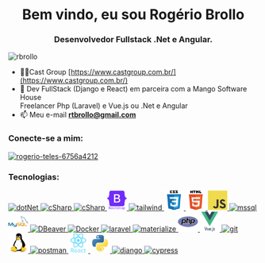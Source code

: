 <h1 align="center">Bem vindo, eu sou Rogério Brollo</h1>
<h3 align="center">Desenvolvedor Fullstack .Net e Angular.</h3>

<p align="left">
  <img
    src="https://komarev.com/ghpvc/?username=rbrollo&label=Profile%20views&color=0e75b6&style=flat"
    alt="rbrollo"
  />
</p>

- 👨‍💻Cast Group
[https://www.castgroup.com.br/](https://www.castgroup.com.br/)
- 🤝 Dev
FullStack (Django e React) em parceira com a Mango Software House <br>
Freelancer Php (Laravel) e Vue.js ou .Net e Angular
- 📫 Meu e-mail **rtbrollo@gmail.com**

<h3 align="left">Conecte-se a mim:</h3>
<p align="left">
  <a href="https://linkedin.com/in/rogerio-teles-6756a4212" rel="nofollow"
    ><img
      align="center"
      src="https://raw.githubusercontent.com/rahuldkjain/github-profile-readme-generator/master/src/images/icons/Social/linked-in-alt.svg"
      alt="rogerio-teles-6756a4212"
      height="30"
      width="40"
      style="max-width: 100%"
  /></a>
</p>

<h3 align="left">Tecnologias:</h3>
<p align="left">
  <a href="https://dotnet.microsoft.com/pt-br/" rel="nofollow" target="_blank">
    <img
      src="https://icon.icepanel.io/Technology/svg/.NET-core.svg"
      alt="dotNet"
      width="40"
      height="40"
      style="max-width: 100%"
    />
  </a>
  <a href="https://dotnet.microsoft.com/pt-br/languages/csharp" rel="nofollow" target="_blank">
    <img
      src="https://icon.icepanel.io/Technology/svg/C%23-%28CSharp%29.svg"
      alt="cSharp"
      width="40"
      height="40"
      style="max-width: 100%"
    />
  </a>
  <a href="https://angular.dev/" rel="nofollow" target="_blank">
    <img
      src="https://icon.icepanel.io/Technology/svg/Angular.svg"
      alt="cSharp"
      width="40"
      height="40"
      style="max-width: 100%"
    />
  </a>
  <a href="https://getbootstrap.com" rel="nofollow" target="_blank">
    <img
      src="https://raw.githubusercontent.com/devicons/devicon/master/icons/bootstrap/bootstrap-plain-wordmark.svg"
      alt="bootstrap"
      width="40"
      height="40"
      style="max-width: 100%"
    />
  </a>
  <a href="https://tailwindcss.com/" target="_blank" rel="noreferrer">
    <img
      src="https://www.vectorlogo.zone/logos/tailwindcss/tailwindcss-icon.svg"
      alt="tailwind"
      width="40"
      height="40"
    />
  </a>
  <a href="https://www.w3schools.com/css/" rel="nofollow" target="_blank">
    <img
      src="https://raw.githubusercontent.com/devicons/devicon/master/icons/css3/css3-original-wordmark.svg"
      alt="css3"
      width="40"
      height="40"
      style="max-width: 100%"
    />
  </a>
  <a href="https://www.w3.org/html/" rel="nofollow" target="_blank">
    <img
      src="https://raw.githubusercontent.com/devicons/devicon/master/icons/html5/html5-original-wordmark.svg"
      alt="html5"
      width="40"
      height="40"
      style="max-width: 100%"
    />
  </a>
  <a
    href="https://developer.mozilla.org/en-US/docs/Web/JavaScript"
    rel="nofollow"
    target="_blank"
  >
    <img
      src="https://raw.githubusercontent.com/devicons/devicon/master/icons/javascript/javascript-original.svg"
      alt="javascript"
      width="40"
      height="40"
      style="max-width: 100%"
    />
  </a>
  <a
    href="https://www.microsoft.com/en-us/sql-server"
    rel="nofollow"
    target="_blank"
  >
    <img
      src="https://img.icons8.com/?size=100&id=laYYF3dV0Iew&format=png&color=000000"
      alt="mssql"
      width="40"
      height="40"
      data-canonical-src="https://www.svgrepo.com/show/303229/microsoft-sql-server-logo.svg"
      style="max-width: 100%"
    />
  </a>
  <a href="https://www.mysql.com/" target="_blank" rel="noreferrer">
    <img
      src="https://raw.githubusercontent.com/devicons/devicon/master/icons/mysql/mysql-original-wordmark.svg"
      alt="mysql"
      width="40"
      height="40"
    />
  </a>
  <a href="https://dbeaver.io/" target="_blank" rel="noreferrer">
    <img
      src="https://icon.icepanel.io/Technology/svg/DBeaver.svg"
      alt="DBeaver"
      width="40"
      height="40"
    />
  </a>
  <a href="https://www.docker.com/" target="_blank" rel="noreferrer">
    <img
      src="https://icon.icepanel.io/Technology/svg/Docker.svg"
      alt="Docker"
      width="40"
      height="40"
    />
  </a>

  <a href="https://laravel.com/" rel="noreferrer" target="_blank">
    <img
      src="https://icon.icepanel.io/Technology/svg/Laravel.svg"
      alt="laravel "
      width="40"
      height="40"
    />
  </a>
  <a href="https://materializecss.com/" rel="noreferrer" target="_blank">
    <img
      src="https://raw.githubusercontent.com/prplx/svg-logos/5585531d45d294869c4eaab4d7cf2e9c167710a9/svg/materialize.svg "
      alt="materialize"
      width="40"
      height="40"
    />
  </a>
  <a href="https://www.php.net" rel="noreferrer" target="_blank">
    <img
      src="https://raw.githubusercontent.com/devicons/devicon/master/icons/php/php-original.svg "
      alt="php"
      width="40"
      height="40"
    />
  </a>
  <a href="https://vuejs.org/" rel="noreferrer" target="_blank">
    <img
      src="https://raw.githubusercontent.com/devicons/devicon/master/icons/vuejs/vuejs-original-wordmark.svg "
      alt="vuejs"
      width="40"
      height="40"
    />
  </a>
  <a href="https://git-scm.com/" rel="nofollow" target="_blank">
    <img
      src="https://img.icons8.com/?size=100&id=20906&format=png&color=000000"
      alt="git"
      width="40"
      height="40"
      data-canonical-src="https://www.vectorlogo.zone/logos/git-scm/git-scm-icon.svg"
      style="max-width: 100%"
    />
  </a>
  <a href="https://www.linux.org/" rel="nofollow" target="_blank">
    <img
      src="https://raw.githubusercontent.com/devicons/devicon/master/icons/linux/linux-original.svg"
      alt="linux"
      width="40"
      height="40"
      style="max-width: 100%"
    />
  </a>
  <a href="https://postman.com" rel="nofollow" target="_blank">
    <img
      src="https://img.icons8.com/?size=100&id=QEQQKirln6Tf&format=png&color=000000"
      alt="postman"
      width="40"
      height="40"
      data-canonical-src="https://www.vectorlogo.zone/logos/getpostman/getpostman-icon.svg"
      style="max-width: 100%"
    />
  </a>
  <a href="https://reactjs.org/" rel="nofollow" target="_blank">
    <img
      src="https://raw.githubusercontent.com/devicons/devicon/master/icons/react/react-original-wordmark.svg"
      alt="react"
      width="40"
      height="40"
      style="max-width: 100%"
    />
  </a>

  <a href="https://www.python.org" target="_blank" rel="noreferrer">
    <img
      src="https://raw.githubusercontent.com/devicons/devicon/master/icons/python/python-original.svg"
      alt="python"
      width="40"
      height="40"
    />
  </a>
  <a href="https://www.djangoproject.com/" target="_blank" rel="noreferrer">
    <img
      src="https://cdn.worldvectorlogo.com/logos/django.svg"
      alt="django"
      width="40"
      height="40"
    />
  </a>
  <a href="https://www.cypress.io" target="_blank" rel="noreferrer">
    <img
      src="https://raw.githubusercontent.com/simple-icons/simple-icons/6e46ec1fc23b60c8fd0d2f2ff46db82e16dbd75f/icons/cypress.svg"
      alt="cypress"
      width="40"
      height="40"
    />
  </a>
</p>
